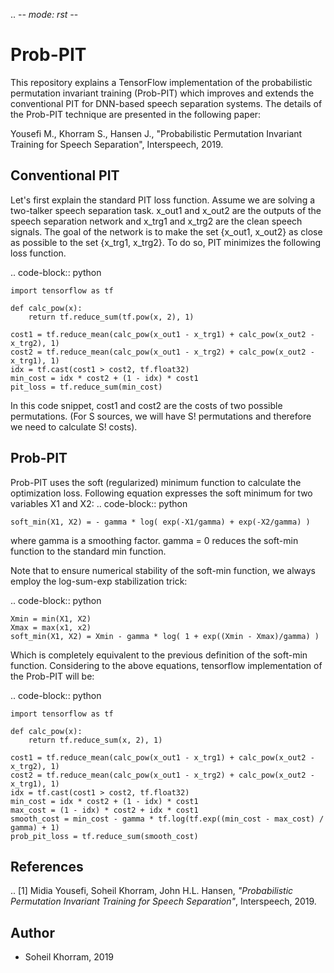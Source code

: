 .. -*- mode: rst -*-

Prob-PIT
========

This repository explains a TensorFlow implementation of the probabilistic permutation invariant training (Prob-PIT) which improves and extends the conventional PIT for DNN-based speech separation systems. The details of the Prob-PIT technique are presented in the following paper:

Yousefi M., Khorram S., Hansen J., "Probabilistic Permutation Invariant Training for Speech Separation", Interspeech, 2019.

Conventional PIT
----------------

Let's first explain the standard PIT loss function. Assume we are solving a two-talker speech separation task. x_out1 and x_out2 are the outputs of the speech separation network and x_trg1 and x_trg2 are the clean speech signals. The goal of the network is to make the set {x_out1, x_out2} as close as possible to the set {x_trg1, x_trg2}. To do so, PIT minimizes the following loss function.  

.. code-block:: python

    import tensorflow as tf
    
    def calc_pow(x):
        return tf.reduce_sum(tf.pow(x, 2), 1)

    cost1 = tf.reduce_mean(calc_pow(x_out1 - x_trg1) + calc_pow(x_out2 - x_trg2), 1)
    cost2 = tf.reduce_mean(calc_pow(x_out1 - x_trg2) + calc_pow(x_out2 - x_trg1), 1)
    idx = tf.cast(cost1 > cost2, tf.float32)
    min_cost = idx * cost2 + (1 - idx) * cost1
    pit_loss = tf.reduce_sum(min_cost)

In this code snippet, cost1 and cost2 are the costs of two possible permutations. (For S sources, we will have S! permutations and therefore we need to calculate S! costs).

Prob-PIT
--------

Prob-PIT uses the soft (regularized) minimum function to calculate the optimization loss. Following equation expresses the soft minimum for two variables X1 and X2: 
.. code-block:: python

    soft_min(X1, X2) = - gamma * log( exp(-X1/gamma) + exp(-X2/gamma) )

where gamma is a smoothing factor. gamma = 0 reduces the soft-min function to the standard min function. 

Note that to ensure numerical stability of the soft-min function, we always employ the log-sum-exp stabilization trick: 

.. code-block:: python

    Xmin = min(X1, X2)
    Xmax = max(x1, x2)
    soft_min(X1, X2) = Xmin - gamma * log( 1 + exp((Xmin - Xmax)/gamma) )

Which is completely equivalent to the previous definition of the soft-min function. Considering to the above equations, tensorflow implementation of the Prob-PIT will be:

.. code-block:: python

    import tensorflow as tf

    def calc_pow(x):
        return tf.reduce_sum(x, 2), 1)

    cost1 = tf.reduce_mean(calc_pow(x_out1 - x_trg1) + calc_pow(x_out2 - x_trg2), 1)
    cost2 = tf.reduce_mean(calc_pow(x_out1 - x_trg2) + calc_pow(x_out2 - x_trg1), 1)
    idx = tf.cast(cost1 > cost2, tf.float32)
    min_cost = idx * cost2 + (1 - idx) * cost1
    max_cost = (1 - idx) * cost2 + idx * cost1
    smooth_cost = min_cost - gamma * tf.log(tf.exp((min_cost - max_cost) / gamma) + 1)
    prob_pit_loss = tf.reduce_sum(smooth_cost)

References
----------

.. [1] Midia Yousefi, Soheil Khorram, John H.L. Hansen,
       *"Probabilistic Permutation Invariant Training for Speech Separation"*,
       Interspeech, 2019.

Author
------

- Soheil Khorram, 2019
